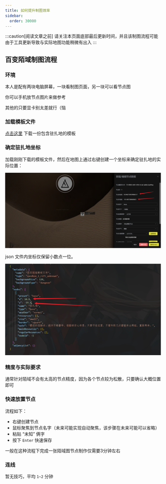 ```yaml
---
title: 如何提升制图效率
sidebar:
  order: 30000
---
```


:::caution[阅读文章之前]
请关注本页面底部最后更新时间，并且该制图流程可能由于工具更新导致与实际地图功能稍微有出入
:::

## 百变陌域制图流程

### 环境

本人是配有两块电脑屏幕，一块看制图页面，另一块可以看节点图

你可以手机放节点图片来做参考

其他的只要显卡别太差就行（恼

### 加载模板文件

<a href="" filename="template.json" download="/reclamation-algorithm-map/docs/edit/template.json">点击这里</a> 下载一份包含驻扎地的模板

### 确定驻扎地坐标

加载刚刚下载的模板文件，然后在地图上通过右键创建一个坐标来确定驻扎地的实际位置：

![](../../../assets/guides/confirmPos.png)


json 文件内坐标仅保留小数点一位。

![](../../../assets/guides/posModify.png)

### 精度与实际要求

通常针对陌域不会有太高的节点精度，因为各个节点较为松散，只要确认大概位置即可

### 快速放置节点

流程如下：

- 右键创建节点
- 鼠标聚焦到节点名字（未来可能实现自动聚焦，该步骤在未来可能可以省略）
- 粘贴 “未知” 俩字
- 按下 `Enter` 快速保存

一般在这种流程下完成一张陌域图节点制作仅需要3分钟左右

### 连线

暂无技巧，平均 `1~2` 分钟
